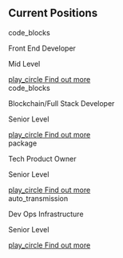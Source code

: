 <div class="area jobs">
    <div class="wrapper">
        <h2 class="animate-rise">Current Positions</h2>
        <div class="animate-rise job-links">
            <div class="card">
                <div class="job-link">
                    <span class="material-symbols-outlined">code_blocks</span>
                    <p class="job-link-title">Front End Developer</p>
                    <p>Mid Level</p>
                </div>
                <a href="" class="button icon-button" alt="Find out more"><span class="material-symbols-outlined">play_circle</span> Find out more</a>
            </div>
            <div class="card">
                <div class="job-link">
                    <span class="material-symbols-outlined">code_blocks</span>
                    <p class="job-link-title">Blockchain/Full Stack Developer</p>
                    <p>Senior Level</p>
                </div>
                <a href="" class="button icon-button" alt="Find out more"><span class="material-symbols-outlined">play_circle</span> Find out more</a>
            </div>
            <div class="card">
                <div class="job-link">
                    <span class="material-symbols-outlined">package</span>
                    <p class="job-link-title">Tech Product Owner</p>
                    <p>Senior Level</p>
                </div>
                <a href="" class="button icon-button" alt="Find out more"><span class="material-symbols-outlined">play_circle</span> Find out more</a>
            </div>
            <div class="card">
                <div class="job-link">
                    <span class="material-symbols-outlined">auto_transmission</span>
                    <p class="job-link-title">Dev Ops Infrastructure</p>
                    <p>Senior Level</p>
                </div>
                <a href="" class="button icon-button" alt="Find out more"><span class="material-symbols-outlined">play_circle</span> Find out more</a>
            </div>
        </div>
    </div>
</div>